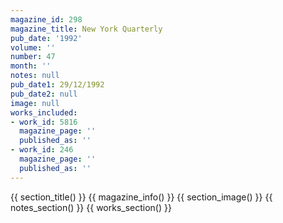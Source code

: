```yaml
---
magazine_id: 298
magazine_title: New York Quarterly
pub_date: '1992'
volume: ''
number: 47
month: ''
notes: null
pub_date1: 29/12/1992
pub_date2: null
image: null
works_included:
- work_id: 5816
  magazine_page: ''
  published_as: ''
- work_id: 246
  magazine_page: ''
  published_as: ''
---
```


{{ section_title() }}
{{ magazine_info() }}
{{ section_image() }}
{{ notes_section() }}
{{ works_section() }}
